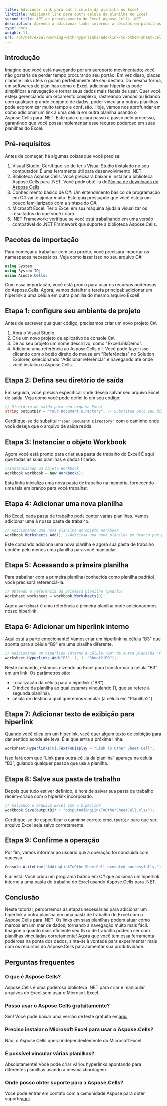 ```yaml
---
title: Adicionar link para outra célula da planilha no Excel
linktitle: Adicionar link para outra célula da planilha no Excel
second_title: API de processamento do Excel Aspose.Cells .NET
description: Aprenda a adicionar links internos a células em planilhas do Excel usando Aspose.Cells para .NET. Melhore a navegação em suas planilhas sem esforço.
type: docs
weight: 11
url: /pt/net/excel-working-with-hyperlinks/add-link-to-other-sheet-cell/
---
```

## Introdução
Imagine que você está navegando por um aeroporto movimentado; você não gostaria de perder tempo procurando seu portão. Em vez disso, placas claras e links úteis o guiam perfeitamente até seu destino. Da mesma forma, em softwares de planilhas como o Excel, adicionar hiperlinks pode simplificar a navegação e tornar seus dados mais fáceis de usar. Quer você esteja gerenciando um orçamento complexo, rastreando vendas ou lidando com qualquer grande conjunto de dados, poder vincular a outras planilhas pode economizar muito tempo e confusão. Hoje, vamos nos aprofundar em como adicionar um link a uma célula em outra planilha usando o Aspose.Cells para .NET. Este guia o guiará passo a passo pelo processo, garantindo que você possa implementar esse recurso poderoso em suas planilhas do Excel.
## Pré-requisitos
Antes de começar, há algumas coisas que você precisa:
1. Visual Studio: Certifique-se de ter o Visual Studio instalado no seu computador. É uma ferramenta útil para desenvolvimento .NET.
2. Biblioteca Aspose.Cells: Você precisará baixar e instalar a biblioteca Aspose.Cells para .NET. Você pode obtê-la do[Página de downloads do Aspose Cells](https://releases.aspose.com/cells/net/).
3. Conhecimento básico de C#: Um entendimento básico de programação em C# vai te ajudar muito. Este guia pressupõe que você esteja um pouco familiarizado com a sintaxe do C#.
4. Microsoft Excel: Ter o Excel em sua máquina ajuda a visualizar os resultados do que você criará.
5. .NET Framework: verifique se você está trabalhando em uma versão compatível do .NET Framework que suporte a biblioteca Aspose.Cells.
## Pacotes de importação
Para começar a trabalhar com seu projeto, você precisará importar os namespaces necessários. Veja como fazer isso no seu arquivo C#:
```csharp
using System;
using System.IO;
using Aspose.Cells;
```
Com essa importação, você está pronto para usar os recursos poderosos do Aspose.Cells. 
Agora, vamos detalhar a tarefa principal: adicionar um hiperlink a uma célula em outra planilha do mesmo arquivo Excel! 
## Etapa 1: configure seu ambiente de projeto
Antes de escrever qualquer código, precisamos criar um novo projeto C#. 
1. Abra o Visual Studio.
2. Crie um novo projeto de aplicativo de console C#. 
3. Dê ao seu projeto um nome descritivo, como "ExcelLinkDemo".
4. Adicione uma referência ao Aspose.Cells.dll. Você pode fazer isso clicando com o botão direito do mouse em "Referências" no Solution Explorer, selecionando "Adicionar referência" e navegando até onde você instalou o Aspose.Cells.
## Etapa 2: Defina seu diretório de saída
Em seguida, você precisa especificar onde deseja salvar seu arquivo Excel de saída. Veja como você pode defini-lo em seu código:
```csharp
// Diretório de saída para seu arquivo Excel
string outputDir = "Your Document Directory"; // Substitua pelo seu diretório
```
 Certifique-se de substituir`"Your Document Directory"` com o caminho onde você deseja que o arquivo de saída resida.
## Etapa 3: Instanciar o objeto Workbook
Agora você está pronto para criar sua pasta de trabalho do Excel! É aqui que todas as suas planilhas e dados ficarão.
```csharp
//Instanciando um objeto Workbook
Workbook workbook = new Workbook();
```
Esta linha inicializa uma nova pasta de trabalho na memória, fornecendo uma tela em branco para você trabalhar.
## Etapa 4: Adicionar uma nova planilha
No Excel, cada pasta de trabalho pode conter várias planilhas. Vamos adicionar uma à nossa pasta de trabalho.
```csharp
// Adicionando uma nova planilha ao objeto Workbook
workbook.Worksheets.Add(); //Adiciona uma nova planilha em branco por padrão
```
Este comando adiciona uma nova planilha e agora sua pasta de trabalho contém pelo menos uma planilha para você manipular.
## Etapa 5: Acessando a primeira planilha
Para trabalhar com a primeira planilha (conhecida como planilha padrão), você precisará referenciá-la.
```csharp
// Obtendo a referência da primeira planilha (padrão)
Worksheet worksheet = workbook.Worksheets[0];
```
 Agora,`worksheet` é uma referência à primeira planilha onde adicionaremos nosso hiperlink.
## Etapa 6: Adicionar um hiperlink interno
Aqui está a parte emocionante! Vamos criar um hiperlink na célula “B3” que aponta para a célula “B9” em uma planilha diferente.
```csharp
// Adicionando um hiperlink interno à célula "B9" da outra planilha "Planilha2"
worksheet.Hyperlinks.Add("B3", 1, 1, "Sheet2!B9");
```
Neste comando, estamos dizendo ao Excel para transformar a célula “B3” em um link. Os parâmetros são:
- Localização da célula para o hiperlink (“B3”).
- O índice da planilha ao qual estamos vinculando (1, que se refere à segunda planilha).
- célula de destino à qual queremos vincular (a célula em "Planilha2").
## Etapa 7: Adicionar texto de exibição para hiperlink
Quando você clica em um hiperlink, você quer algum texto de exibição para dar sentido aonde ele leva. É aí que entra a próxima linha.
```csharp
worksheet.Hyperlinks[0].TextToDisplay = "Link To Other Sheet Cell";
```
Isso fará com que “Link para outra célula da planilha” apareça na célula “B3”, guiando qualquer pessoa que use a planilha.
## Etapa 8: Salve sua pasta de trabalho
Depois que tudo estiver definido, é hora de salvar sua pasta de trabalho recém-criada com o hiperlink incorporado.
```csharp
// Salvando o arquivo Excel com o hiperlink
workbook.Save(outputDir + "outputAddingLinkToOtherSheetCell.xlsx");
```
 Certifique-se de especificar o caminho correto em`outputDir` para que seu arquivo Excel seja salvo corretamente.
## Etapa 9: Confirme a operação
Por fim, vamos informar ao usuário que a operação foi concluída com sucesso.
```csharp
Console.WriteLine("AddingLinkToOtherSheetCell executed successfully.");
```
E aí está! Você criou um programa básico em C# que adiciona um hiperlink interno a uma pasta de trabalho do Excel usando Aspose.Cells para .NET.
## Conclusão
Neste tutorial, percorremos as etapas necessárias para adicionar um hiperlink a outra planilha em uma pasta de trabalho do Excel com o Aspose.Cells para .NET. Os links em suas planilhas podem atuar como marcos em um mar de dados, tornando a navegação muito mais fácil. Imagine o quanto mais eficiente seu fluxo de trabalho poderia ser com planilhas vinculadas corretamente! Agora que você tem essa ferramenta poderosa na ponta dos dedos, sinta-se à vontade para experimentar mais com os recursos do Aspose.Cells para aumentar sua produtividade.
## Perguntas frequentes
### O que é Aspose.Cells?  
Aspose.Cells é uma poderosa biblioteca .NET para criar e manipular arquivos do Excel sem usar o Microsoft Excel.
### Posso usar o Aspose.Cells gratuitamente?  
 Sim! Você pode baixar uma versão de teste gratuita em[aqui](https://releases.aspose.com/).
### Preciso instalar o Microsoft Excel para usar o Aspose.Cells?  
Não, o Aspose.Cells opera independentemente do Microsoft Excel.
### É possível vincular várias planilhas?  
Absolutamente! Você pode criar vários hyperlinks apontando para diferentes planilhas usando a mesma abordagem.
### Onde posso obter suporte para o Aspose.Cells?  
 Você pode entrar em contato com a comunidade Aspose para obter suporte[aqui](https://forum.aspose.com/c/cells/9).